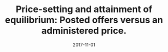 ---
title: "Price-setting and attainment of equilibrium: Posted offers versus an administered price."
collection: publications
permalink: /publication/2017-11-01-price-setting-meg
excerpt:
date: 2017-11-01
venue: 'Games and Economic Behavior'
paperurl: 'https://www.sciencedirect.com/science/article/abs/pii/S0899825617301847'
citation: 'Collins, S.M., James, D., Servátka, M., & Woods, D.  (2017). "Price-setting and attainment of equilibrium: Posted offers versus an administered price." <i>Games and Economic Behavior</i>. 106:(277-293).'
---
